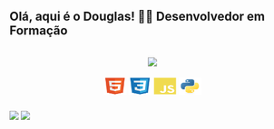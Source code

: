 ## Olá, aqui é o Douglas! 👋🏻 Desenvolvedor em Formação

<br>

<div align="center">
  <div>
    <img height="140em" src="https://github-readme-stats.vercel.app/api/top-langs/?username=douleal&layout=compact&langs_count=7"/>
  </div>
  <div><br>
    <img align="center" alt="stack-HTML" height="30" width="40" src="https://raw.githubusercontent.com/devicons/devicon/master/icons/html5/html5-original.svg">
    <img align="center" alt="stack-CSS" height="30" width="40" src="https://raw.githubusercontent.com/devicons/devicon/master/icons/css3/css3-original.svg">
    <img align="center" alt="stack-Js" height="30" width="40" src="https://raw.githubusercontent.com/devicons/devicon/master/icons/javascript/javascript-plain.svg">
    <img align="center" alt="stack-Python" height="30" width="40" src="https://raw.githubusercontent.com/devicons/devicon/master/icons/python/python-original.svg">
  </div>
</div>

## 

<div> 
  <a href="https://instagram.com/lealdou" target="_blank"><img src="https://img.shields.io/badge/-Instagram-%23E4405F?style=for-the-badge&logo=instagram&logoColor=white" target="_blank"></a>
  <a href="https://www.linkedin.com/in/douleal" target="_blank"><img src="https://img.shields.io/badge/-LinkedIn-%230077B5?style=for-the-badge&logo=linkedin&logoColor=white" target="_blank"></a> 
</div>


<!--
**douleal/douleal** is a ✨ _special_ ✨ repository because its `README.md` (this file) appears on your GitHub profile.

Here are some ideas to get you started:

- 🔭 I’m currently working on ...
- 🌱 I’m currently learning ...
- 👯 I’m looking to collaborate on ...
- 🤔 I’m looking for help with ...
- 💬 Ask me about ...
- 📫 How to reach me: ...
- 😄 Pronouns: ...
- ⚡ Fun fact: ...
-->
